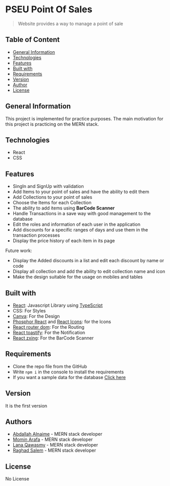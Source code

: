 # PSEU Point Of Sales

> Website provides a way to manage a point of sale

## Table of Content

-   [General Information](#general-information)
-   [Technologies](#technologies)
-   [Features](#features)
-   [Built with](#built-with)
-   [Requirements](#requirements)
-   [Version](#version)
-   [Author](#author)
-   [License](#license)

## General Information
This project is implemented for practice purposes. The main motivation for this project is practicing on the MERN stack.

## Technologies
 * React
 * CSS

## Features 
 * SingIn and SignUp with validation
 * Add Items to your point of sales and have the ability to edit them
 * Add Collections to your point of sales
 * Choose the Items for each Collection
 * The ability to add items using **BarCode Scanner**
 * Handle Transactions in a save way with good management to the database
 * Edit the roles and information of each user in the application
 * Add discounts for a specific ranges of days and use them in the transaction processes
 * Display the price history of each item in its page

 Future work:
 * Display the Added discounts in a list and edit each discount by name or code
 * Display all collection and add the ability to edit collection name and icon
 * Make the design suitable for the usage on mobiles and tables

## Built with
 * [React](https://react.dev/): Javascript Library using [TypeScript](https://www.typescriptlang.org/)
 * CSS: For Styles
 * [Canva](https://www.canva.com/): For the Design
 * [Phosphor React](https://www.npmjs.com/package/phosphor-react) and [React Icons](https://react-icons.github.io/react-icons/): for the Icons
 * [React router dom](https://www.npmjs.com/package/react-router-dom): For the Routing
 * [React toastify](https://www.npmjs.com/package/react-toastify): For the Notification
 * [React zxing](https://www.npmjs.com/package/react-zxing): For the BarCode Scanner

## Requirements
 * Clone the repo file from the GitHub
 * Write ` npm i ` in the console to install the requirements
 * If you want a sample data for the database [Click here](https://github.com/lana-qawasmy/pseu-point-of-sale-dbFiles) 
## Version
 It is the first version

## Authors
  * [Abdallah Alnaime](mailto:181004@ppu.edu.ps) - MERN stack developer
  * [Momin Arafa](mailto:mominarafa@gmail.com) - MERN stack developer
  * [Lana Qawasmy](mailto:lanaqawasmy7@gmail.com) - MERN stack developer
  * [Raghad Salem](mailto:raghadnadersalem20022017@gmail.com) - MERN stack developer

## License
No License